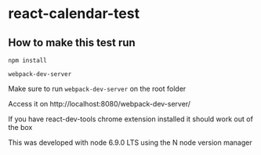 # react-calendar-test

## How to make this test run

`npm install`

`webpack-dev-server`

Make sure to run `webpack-dev-server` on the root folder

Access it on http://localhost:8080/webpack-dev-server/

If you have react-dev-tools chrome extension installed it should work out of the box

This was developed with node 6.9.0 LTS using the N node version manager